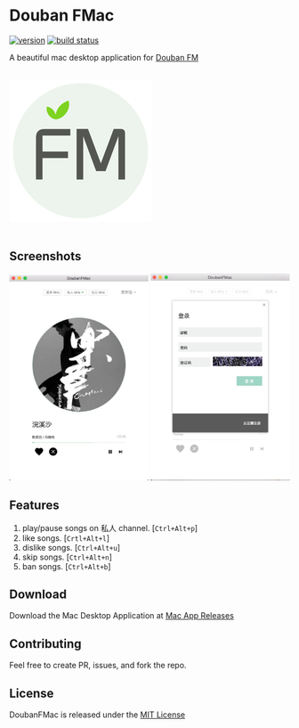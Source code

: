 # Douban FMac

[![version][version-image]][version-url] [![build status][travis-image]][travis-url]

A beautiful mac desktop application for [Douban FM](http://douban.fm)

<br/>
<img src="screenshots/logo.png" alt="DoubanFMac" width="256px" />
<br/> <br/>

## Screenshots

<img src="screenshots/screenshot-app.png" alt="screenshot" width="250px" />
<img src="screenshots/screenshot-login.png" alt="screenshot" width="250px" />

## Features

1. play/pause songs on 私人 channel. [`Ctrl+Alt+p`]
2. like songs. [`Crtl+Alt+l`]
3. dislike songs. [`Ctrl+Alt+u`]
4. skip songs. [`Ctrl+Alt+n`]
5. ban songs. [`Ctrl+Alt+b`]

## Download

Download the Mac Desktop Application at [Mac App Releases](https://github.com/Darmody/DoubanFMac/releases)

[travis-image]: https://img.shields.io/travis/Darmody/DoubanFMac.svg
[travis-url]: https://travis-ci.org/Darmody/DoubanFMac
[version-image]: https://img.shields.io/badge/version-beta-blue.svg
[version-url]: https://github.com/Darmody/DoubanFMac/releases

## Contributing

Feel free to create PR, issues, and fork the repo.

## License

DoubanFMac is released under the [MIT License](http://www.opensource.org/licenses/MIT)

